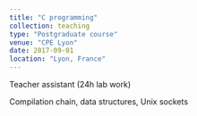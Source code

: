 ```yaml
---
title: "C programming"
collection: teaching
type: "Postgraduate course"
venue: "CPE Lyon"
date: 2017-09-01
location: "Lyon, France"
---
```


Teacher assistant (24h lab work)

Compilation chain, data structures, Unix sockets

